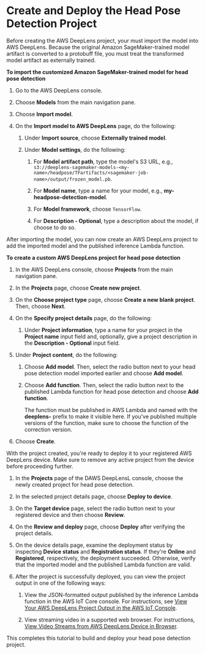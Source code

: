 # Create and Deploy the Head Pose Detection Project<a name="deeplens-headpose-project-create-and-deploy-project"></a>

Before creating the AWS DeepLens project, your must import the model into AWS DeepLens\. Because the original Amazon SageMaker\-trained model artifact is converted to a protobuff file, you must treat the transformed model artifact as externally trained\.<a name="deeplens-tutorial-headpose-detection-import-model"></a>

**To import the customized Amazon SageMaker\-trained model for head pose detection**

1. Go to the AWS DeepLens console\.

1. Choose **Models** from the main navigation pane\.

1. Choose **Import model**\.

1. On the **Import model to AWS DeepLens** page, do the following:

   1. Under **Import source**, choose **Externally trained model**\.

   1. Under **Model settings**, do the following:

      1. For **Model artifact path**, type the model's S3 URL, e\.g\., `s3://deeplens-sagemaker-models-<my-name>/headpose/TFartifacts/<sagemaker-job-name>/output/frozen_model.pb`\.

      1. For **Model name**, type a name for your model, e\.g\., **my\-headpose\-detection\-model**\.

      1. For **Model framework**, choose `TensorFlow`\.

      1. For **Description \- Optional**, type a description about the model, if choose to do so\.

After importing the model, you can now create an AWS DeepLens project to add the imported model and the published inference Lambda function\.<a name="deeplens-tutorial-headpose-detection-create-project"></a>

**To create a custom AWS DeepLens project for head pose detection**

1. In the AWS DeepLens console, choose **Projects** from the main navigation pane\. 

1. In the **Projects** page, choose **Create new project**\.

1. On the **Choose project type** page, choose **Create a new blank project**\. Then, choose **Next**\.

1. On the **Specify project details** page, do the following:

   1. Under **Project information**, type a name for your project in the **Project name** input field and, optionally, give a project description in the **Description \- Optional** input field\.

1. Under **Project content**, do the following:

   1. Choose **Add model**\. Then, select the radio button next to your head pose detection model imported earlier and choose **Add model**\.

   1. Choose **Add function**\. Then, select the radio button next to the published Lambda function for head pose detection and choose **Add function**\.

      The function must be published in AWS Lambda and named with the **deeplens\-** prefix to make it visible here\. If you've published multiple versions of the function, make sure to choose the function of the correction version\.

1. Choose **Create**\.

With the project created, you're ready to deploy it to your registered AWS DeepLens device\. Make sure to remove any active project from the device before proceeding further\.

1. In the **Projects** page of the DAWS DeepLensL console, choose the newly created project for head pose detection\.

1. In the selected project details page, choose **Deploy to device**\.

1. On the **Target device** page, select the radio button next to your registered device and then choose **Review**\.

1. On the **Review and deploy** page, choose **Deploy** after verifying the project details\. 

1. On the device details page, examine the deployment status by inspecting **Device status** and **Registration status**\. If they're **Online** and **Registered**, respectively, the deployment succeeded\. Otherwise, verify that the imported model and the published Lambda function are valid\. 

1. After the project is successfully deployed, you can view the project output in one of the following ways: 

   1. View the JSON\-formatted output published by the inference Lambda function in the AWS IoT Core console\. For instructions, see [View Your AWS DeepLens Project Output in the AWS IoT Console](deeplens-viewing-project-output-json.md)\.

   1. View streaming video in a supported web browser\. For instructions, [View Video Streams from AWS DeepLens Device in Browser](deeplens-viewing-device-output-in-browser.md)\.

This completes this tutorial to build and deploy your head pose detection project\. 